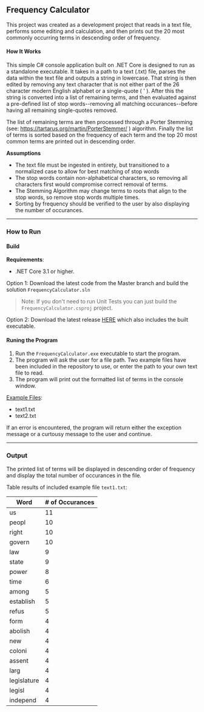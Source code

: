 ## Frequency Calculator
This project was created as a development project that reads in a text file, performs some editing and calculation, and then prints out the 20 most commonly occurring terms in descending order of frequency.

#### How It Works
This simple C# console application built on .NET Core is designed to run as a standalone executable. It takes in a path to a text (.txt) file, parses the data within the text file and outputs a string in lowercase. That string is then edited by removing any text character that is not either part of the 26 character modern English alphabet or a single-quote ( ' ). After this the string is converted into a list of remaining terms, and then evaluated against a pre-defined list of stop words--removing all matching occurances--before having all remaining single-quotes removed.

The list of remaining terms are then processed through a Porter Stemming (see: https://tartarus.org/martin/PorterStemmer/
) algorithm. Finally the list of terms is sorted based on the frequency of each term and the top 20 most common terms are printed out in descending order.

**Assumptions**

- The text file must be ingested in entirety, but transitioned to a normalized case to allow for best matching of stop words
- The stop words contain non-alphabetical characters, so removing all characters first would compromise correct removal of terms.
- The Stemming Algorithm may change terms to roots that align to the stop words, so remove stop words multiple times.
- Sorting by frequency should be verified to the user by also displaying the number of occurances.

---
### How to Run
#### Build
**Requirements**:
- .NET Core 3.1 or higher.

Option 1:
Download the latest code from the Master branch and build the solution `FrequencyCalculator.sln`
>Note: If you don't need to run Unit Tests you can just build the `FrequencyCalculator.csproj` project.

Option 2: Download the latest release [HERE](https://github.com/Talidyn/FrequencyCalculator/releases) which also includes the built executable.

#### Runing the Program
1. Run the `FrequencyCalculator.exe` executable to start the program.
2. The program will ask the user for a file path. Two example files have been included in the repository to use, or enter the path to your own text file to read.
3. The program will print out the formatted list of terms in the console window.

[Example Files](https://github.com/Talidyn/FrequencyCalculator/tree/master/src/resources):
- text1.txt
- text2.txt

If an error is encountered, the program will return either the exception message or a curtousy message to the user and continue.

---
### Output
The printed list of terms will be displayed in descending order of frequency and display the total number of occurances in the file.

Table results of included example file `text1.txt`:

Word         | # of Occurances
-------------|---------------
us           | 11
peopl        | 10
right        | 10
govern       | 10
law          | 9
state        | 9
power        | 8
time         | 6
among        | 5
establish    | 5
refus        | 5
form         | 4
abolish      | 4
new          | 4
coloni       | 4
assent       | 4
larg         | 4
legislature  | 4
legisl       | 4
independ     | 4